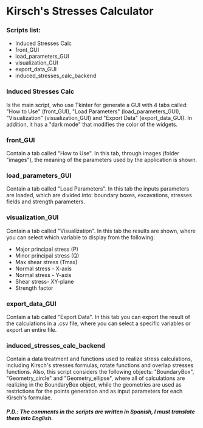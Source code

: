 # Kirsch's Stresses Calculator

### Scripts list:
- Induced Stresses Calc
- front_GUI
- load_parameters_GUI
- visualization_GUI
- export_data_GUI
- induced_stresses_calc_backend

### Induced Stresses Calc
Is the main script, who use Tkinter for generate a GUI with 4 tabs called: "How to Use" (front_GUI), "Load Parameters" (load_parameters_GUI), "Visualization" (visualization_GUI) and "Export Data" (export_data_GUI). In addition, it has a "dark mode" that modifies the color of the widgets.

### front_GUI
Contain a tab called "How to Use". In this tab, through images (folder "images"), the meaning of the parameters used by the application is shown.

### load_parameters_GUI
Contain a tab called "Load Parameters". In this tab the inputs parameters are loaded, which are divided into: boundary boxes, excavations, stresses fields and strength parameters.

### visualization_GUI
Contain a tab called "Visualization". In this tab the results are shown, where you can select which variable to display from the following: 
- Major principal stress (P)
- Minor principal stress (Q)
- Max shear stress (Tmax)
- Normal stress - X-axis
- Normal stress - Y-axis
- Shear stress- XY-plane
- Strength factor

### export_data_GUI
Contain a tab called "Export Data". In this tab you can export the result of the calculations in a .csv file, where you can select a specific variables or export an entire file.

### induced_stresses_calc_backend
Contain a data treatment and functions used to realize stress calculations, including Kirsch's stresses formulas, rotate functions and overlap stresses functions. Also, this script considers the following objects: "BoundaryBox", "Geometry_circle" and "Geometry_ellipse", where all of calculations are realizing in the BoundaryBox object, while the geometries are used as restrictions for the points generation and as input parameters for each Kirsch's formulae.


##### P.D.: The comments in the scripts are written in Spanish, I must translate them into English.
